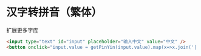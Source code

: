 # 汉字转拼音（繁体）
扩展更多字库

```html demo doc
<input type="text" id="input" placeholder="输入中文" value="中文" />
<button onclick="input.value = getPinYin(input.value).map(x=>x.join('|')).join(' ')">转为拼音</button>
```

